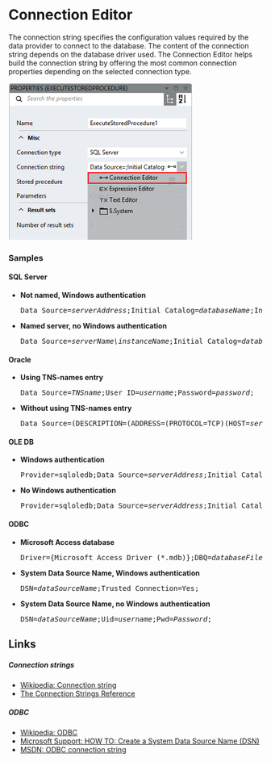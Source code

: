 # Connection Editor

The connection string specifies the configuration values required by the data provider to connect to the database. The content of the connection string depends on the database driver used. The Connection Editor helps build the connection string by offering the most common connection properties depending on the selected connection type.

![](ConnectionEditor.png)

### Samples

#### SQL Server

- **Not named, Windows authentication**
    <pre>Data Source=<em>serverAddress</em>;Initial Catalog=<em>databaseName</em>;Integrated Security=True;</pre>

- **Named server, no Windows authentication**
     <pre>Data Source=<em>serverName\instanceName</em>;Initial Catalog=<em>databaseName</em>;Integrated Security=;User ID=<em>username</em>;Password=<em>password</em>;</pre>

#### Oracle

- **Using TNS-names entry**
    <pre>Data Source=<em>TNSname</em>;User ID=<em>username</em>;Password=<em>password</em>;</pre>

- **Without using TNS-names entry**
    <pre>Data Source=(DESCRIPTION=(ADDRESS=(PROTOCOL=TCP)(HOST=<em>serverAddress</em>)(PORT=<em>port</em>))(CONNECT_DATA=(SERVER=DEDICATED)(SERVICE_NAME=<em>serviceName</em>));User ID=<em>username</em>;Password=<em>password</em>;</pre>

#### OLE DB

- **Windows authentication**
    <pre>Provider=sqloledb;Data Source=<em>serverAddress</em>;Initial Catalog=<em>databaseName</em>;Integrated Security=SSPI;</pre>

- **No Windows authentication**
    <pre>Provider=sqloledb;Data Source=<em>serverAddress</em>;Initial Catalog=<em>databaseName</em>;Integrated Security=;User ID=<em>username</em>;Password=<em>password</em>;</pre>

#### ODBC

- **Microsoft Access database**
    <pre>Driver={Microsoft Access Driver (*.mdb)};DBQ=<em>databaseFilePath</em>;</pre>

- **System Data Source Name, Windows authentication**
    <pre>DSN=<em>dataSourceName</em>;Trusted_Connection=Yes;</pre>

- **System Data Source Name, no Windows authentication**
    <pre>DSN=<em>dataSourceName</em>;Uid=<em>username</em>;Pwd=<em>Password</em>;</pre>

## Links

##### Connection strings
- [Wikipedia: Connection string](http://en.wikipedia.org/wiki/Connection_string)
- [The Connection Strings Reference](http://www.connectionstrings.com/)
##### ODBC
- [Wikipedia: ODBC](http://en.wikipedia.org/wiki/Open_Database_Connectivity)
- [Microsoft Support: HOW TO: Create a System Data Source Name (DSN)](http://support.microsoft.com/kb/305599)
- [MSDN: ODBC connection string](https://msdn.microsoft.com/en-us/library/windows/desktop/ms722656(v=vs.85).aspx)
